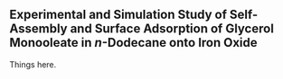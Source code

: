 ## Experimental and Simulation Study of Self-Assembly and Surface Adsorption of Glycerol Monooleate in *n*-Dodecane onto Iron Oxide

Things here.
